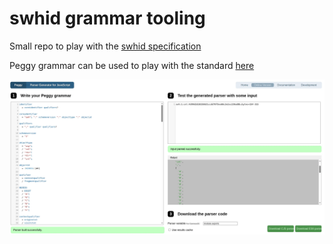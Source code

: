 # swhid grammar tooling


Small repo to play with the [swhid specification](https://www.swhid.org/specification/v1.2/)

Peggy grammar can be used to play with the standard [here](https://peggyjs.org/online.html)

![](img/peggy.webp)